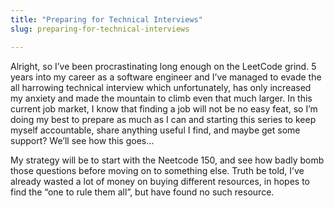 ```yaml
---
title: "Preparing for Technical Interviews"
slug: preparing-for-technical-interviews

---
```


Alright, so I’ve been procrastinating long enough on the LeetCode grind. 5 years into my career as a software engineer and I’ve managed to evade the all harrowing technical interview which unfortunately, has only increased my anxiety and made the mountain to climb even that much larger. In this current job market, I know that finding a job will not be no easy feat, so I’m doing my best to prepare as much as I can and starting this series to keep myself accountable, share anything useful I find, and maybe get some support? We’ll see how this goes…

My strategy will be to start with the Neetcode 150, and see how badly bomb those questions before moving on to something else. Truth be told, I’ve already wasted a lot of money on buying different resources, in hopes to find the “one to rule them all”, but have found no such resource.